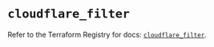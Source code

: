 # `cloudflare_filter`

Refer to the Terraform Registry for docs: [`cloudflare_filter`](https://registry.terraform.io/providers/cloudflare/cloudflare/4.30.0/docs/resources/filter).
